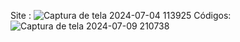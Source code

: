 Site :
![Captura de tela 2024-07-04 113925](https://github.com/gTrevisanz/Atividade-Quiz/assets/162700611/ae770b0b-6101-41e4-9071-a2a1f7ebf892)
Códigos:
![Captura de tela 2024-07-09 210738](https://github.com/gTrevisanz/Atividade-Quiz/assets/162700611/2c8f9546-e93e-420c-82bc-2e5d652a97cd)
